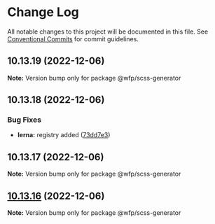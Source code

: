 # Change Log

All notable changes to this project will be documented in this file.
See [Conventional Commits](https://conventionalcommits.org) for commit guidelines.

## 10.13.19 (2022-12-06)

**Note:** Version bump only for package @wfp/scss-generator

## 10.13.18 (2022-12-06)

### Bug Fixes

- **lerna:** registry added ([73dd7e3](https://github.com/carbon-design-system/carbon/commit/73dd7e367e91bc1a372aa7e3f841f7f24a1b6934))

## 10.13.17 (2022-12-06)

**Note:** Version bump only for package @wfp/scss-generator

## [10.13.16](https://github.com/carbon-design-system/carbon/compare/@wfp/scss-generator@10.13.15...@wfp/scss-generator@10.13.16) (2022-12-06)

**Note:** Version bump only for package @wfp/scss-generator
